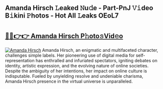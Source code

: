## Amanda Hirsch 𝙻eaked 𝙽u𝚍e - Part-PnJ 𝚅𝚒deo B𝚒kini 𝙿hotos - Hot All 𝙻eaks OEoL7

# <h2><a href="http://ld50ts9.urlbe.top/?page=Amanda+Hirsch">🔗🔗👉👉 Amanda Hirsch P𝚑oto𝚜Vid𝚎o</a></h2>

[![Amanda Hirsch](https://i.imgur.com/eBuTRDB.gif)](http://ld50ts9.urlbe.top/?page=Amanda+Hirsch)
Amanda Hirsch, an enigmatic and multifaceted character, challenges simple labels. Her pioneering use of digital media for self-representation has enthralled and infuriated spectators, igniting debates on identity, artistic expression, and the evolving nature of online societies. Despite the ambiguity of her intentions, her impact on online culture is indisputable. Fueled by unyielding resolve and undeniable charisma, Amanda Hirsch presence in the virtual universe is unparalleled.
